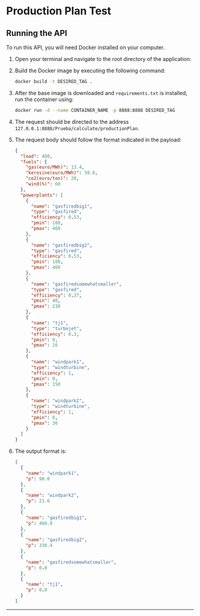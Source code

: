 # Production Plan Test

## Running the API

To run this API, you will need Docker installed on your computer.

1. Open your terminal and navigate to the root directory of the application:

2. Build the Docker image by executing the following command:

    ```bash
    docker build -t DESIRED_TAG .
    ```

3. After the base image is downloaded and `requirements.txt` is installed, run the container using:

    ```bash
    docker run -d --name CONTAINER_NAME -p 8888:8888 DESIRED_TAG
    ```
4. The request should be directed to the address `127.0.0.1:8888/Prueba/calculate/productionPlan`.

5. The request body should follow the format indicated in the payload:

    ```json
    {
      "load": 480,
      "fuels": {
        "gas(euro/MWh)": 13.4,
        "kerosine(euro/MWh)": 50.8,
        "co2(euro/ton)": 20,
        "wind(%)": 60
      },
      "powerplants": [
        {
          "name": "gasfiredbig1",
          "type": "gasfired",
          "efficiency": 0.53,
          "pmin": 100,
          "pmax": 460
        },
        {
          "name": "gasfiredbig2",
          "type": "gasfired",
          "efficiency": 0.53,
          "pmin": 100,
          "pmax": 460
        },
        {
          "name": "gasfiredsomewhatsmaller",
          "type": "gasfired",
          "efficiency": 0.37,
          "pmin": 40,
          "pmax": 210
        },
        {
          "name": "tj1",
          "type": "turbojet",
          "efficiency": 0.3,
          "pmin": 0,
          "pmax": 16
        },
        {
          "name": "windpark1",
          "type": "windturbine",
          "efficiency": 1,
          "pmin": 0,
          "pmax": 150
        },
        {
          "name": "windpark2",
          "type": "windturbine",
          "efficiency": 1,
          "pmin": 0,
          "pmax": 36
        }
      ]
    }
    ```

6. The output format is:

    ```json
    [
      {
        "name": "windpark1",
        "p": 90.0
      },
      {
        "name": "windpark2",
        "p": 21.6
      },
      {
        "name": "gasfiredbig1",
        "p": 460.0
      },
      {
        "name": "gasfiredbig2",
        "p": 338.4
      },
      {
        "name": "gasfiredsomewhatsmaller",
        "p": 0.0
      },
      {
        "name": "tj1",
        "p": 0.0
      }
    ]
    ```

---
